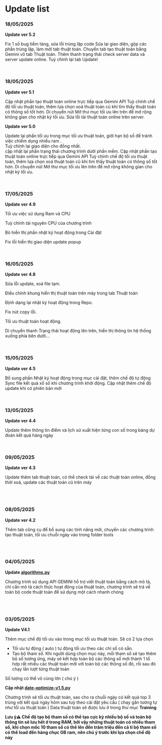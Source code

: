 # Update list


### 18/05/2025

**Update ver 5.2**

Fix 1 số bug tiềm tàng, sửa lỗi trùng lặp code
Sửa lại giao diện, gộp các phần trùng lặp, làm mới tab thuật toán.
Chuyển tab tạo thuật toán bằng Gemini vô tab Thuật toán.
Thêm thanh trạng thái check server data và server update online.
Tuỳ chỉnh lại tab Update!

<br>


### 18/05/2025

**Update ver 5.1**

Cập nhật phần tạo thuật toán online trực tiếp qua Gemini API 
Tuỳ chỉnh chế độ tối ưu thuật toán, thêm lựa chọn xoá thuật toán cũ khi tìm thấy thuật toán có thông số tốt hơn.
Di chuyển nút Mở thư mục tối ưu lên trên để mở rộng không gian cho nhật ký tối ưu.
Sửa lỗi tải thuật toán online trên server.


**Update ver 5.0**

Update lại phần tối ưu trong mục tối ưu thuật toán, giới hạn bộ số để tránh việc chiếm dụng nhiều ram </b>.<br> Tuỳ chỉnh lại giao diện cho đồng nhất.<br> cập nhật lại phần trạng thái chương trình dưới phần mềm.
Cập nhật phần tạo thuật toán online trực tiếp qua Gemini API 
Tuỳ chỉnh chế độ tối ưu thuật toán, thêm lựa chọn xoá thuật toán cũ khi tìm thấy thuật toán có thông số tốt hơn.
Di chuyển nút Mở thư mục tối ưu lên trên để mở rộng không gian cho nhật ký tối ưu.

<br>

### 17/05/2025

**Update ver 4.9**

Tối ưu việc sử dụng Ram và CPU

Tuỳ chỉnh tài nguyên CPU của chương trình

Bỏ hiển thị phần nhật ký hoạt động trong Cài đặt

Fix lỗi hiển thị giao diện update popup

<br>




### 16/05/2025

**Update ver 4.8**

Sửa lỗi update, xoá file tạm. 

Điều chỉnh khung hiển thị thuật toán trên máy trong tab Thuật toán

Định dạng lại nhật ký hoạt động trong Repo.

Fix nút copy lỗi.

Tối ưu thuật toán hoạt động. 

Di chuyển thanh Trạng thái hoạt động lên trên, hiển thị thông tin hệ thống xuống phía bên dưới...

<br>



### 15/05/2025

**Update ver 4.5**

Bổ sung phần Nhật ký hoạt động trong mục cài đặt, thêm chế độ tự động Sync file kết quả xổ số khi chương trình khởi động. Cập nhật thêm chế độ update khi có phiên bản mới

<br>

### 13/05/2025

**Update ver 4.4**


Update thêm thông tin điểm và lịch sử xuất hiện từng con số trong bảng dự đoán kết quả hàng ngày

<br>



### 09/05/2025

**Update ver 4.3**


Update thêm tab thuật toán, có thể check tải về các thuật toán online, đồng thời xoá, update các thuật toán cũ trên máy

<br><br>


### 08/05/2025

**Update ver 4.2**


Thêm tab công cụ để bổ sung các tính năng mới, chuyển các chương trình tạo thuật toán, tối ưu chuỗi ngày vào trong folder tools


<br><br>


### 04/05/2025

**Update  [algorithms.py](https://github.com/junlangzi/Lottery-Predictor/blob/main/algorithms.py "algorithms.py")**

Chương trình sử dụng API GEMINI hỗ trợ viết thuật toán bằng cách mô tả, chỉ cần mô tả cách thức hoạt động của thuật toán, chương trình sẽ trả về toàn bộ code thuật toán để sử dụng một cách nhanh chóng

<br><br>


### 03/05/2025

**Update V4.1**

Thêm mục chế độ tối ưu vào trong mục tối ưu thuật toán. Sẽ có 2 lựa chọn

* Tối ưu tự động ( auto ) tự động tối ưu theo các chỉ số có sẵn.
* Tạo bộ tham số. Khi người dùng chọn mục này, mỗi tham số sẽ tạo thêm bộ số tương ứng, máy sẽ kết hợp toàn bộ các thông số mới thành 1 tổ hợp rất nhiều các thuật toán mới với toàn bộ các thông số đó, rồi sau đó chạy lần lượt từng thuật toán

Số lượng có thể vô cùng lớn ( chú ý )

**Cập nhật [date-optimize-v1.5.py](https://github.com/junlangzi/Lottery-Predictor/blob/main/date-optimize-v1.5.py "date-optimize-v1.5.py")**

Chương trình sẽ tối ưu thuật toán, sao cho ra chuỗi ngày có kết quả top 3 trùng với kết quả ngày hôm sau tuỳ theo cài đặt yêu cầu ( chạy gần tương tự như tối ưu thuật toán ) Data thuật toán sẽ được lưu ở trong thư mục **Training**

**Lưu ý⚠️ Chế độ tạo bộ tham số có thể tạo cực kỳ nhiều bộ số và toàn bộ thông tin sẽ lưu hết ở trong RAM, bởi vậy những thuật toán có nhiều tham số, khi chọn mốc 10 tham số có thể lên đến trăm triệu đến cả tỉ bộ tham số có thể load đến hàng chục GB ram, nên chú ý trước khi lựa chọn chế độ này**
